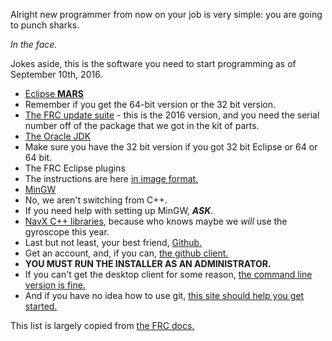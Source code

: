 Alright new programmer from now on your job is very simple: you are going to punch sharks.

*In the face.*

Jokes aside, this is the software you need to start programming as of September 10th, 2016.

* [Eclipse **MARS**](https://eclipse.org/downloads/packages/release/Mars/2)
 * Remember if you get the 64-bit version or the 32 bit version.
* [The FRC update suite](http://www.ni.com/download/first-robotics-software-2016/5773/en) - this is the 2016 version, and you need the serial number off of the package that we got in the kit of parts.
* [The Oracle JDK](http://www.oracle.com/technetwork/java/javase/downloads/index.html)
 * Make sure you have the 32 bit version if you got 32 bit Eclipse or 64 or 64 bit.
* The FRC Eclipse plugins
 * The instructions are here [in image format.](https://s3.amazonaws.com/screensteps_live/images/Wpilib/145002/30/rendered/7255971c-a1a7-4f32-91d9-7b868f5604c8_display.png?AWSAccessKeyId=AKIAJRW37ULKKSXWY73Q&Expires=1473376357&Signature=S11tb6EyrucFIrKxCN0DDNMzVx4%3D)
* [MinGW](http://downloads.sourceforge.net/project/mingw/Installer/mingw-get-setup.exe?r=https%3A%2F%2Fsourceforge.net%2Fprojects%2Fmingw%2Ffiles%2FInstaller%2F&ts=1473376643&use_mirror=superb-sea2)
 * No, we aren't switching from C++.
 * If you need help with setting up MinGW, ***ASK***.
* [NavX C++ libraries](http://www.pdocs.kauailabs.com/navx-mxp/software/roborio-libraries/c/), because who knows maybe we *will* use the gyroscope this year.
* Last but not least, your best friend, [Github.](https://www.github.com)
 * Get an account, and, if you can, [the github client.](https://desktop.github.com/)
  * **YOU MUST RUN THE INSTALLER AS AN ADMINISTRATOR.**
 * If you can't get the desktop client for some reason, [the command line version is fine.](https://git-scm.com/)
 * And if you have no idea how to use git, [this site should help you get started.](https://try.github.io/levels/1/challenges/1)

This list is largely copied from [the FRC docs.](https://wpilib.screenstepslive.com/s/4485/m/13810/l/145002-installing-eclipse-c-java)
